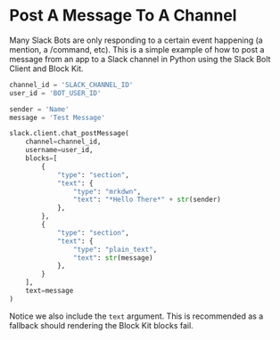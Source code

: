 # Post A Message To A Channel

Many Slack Bots are only responding to a certain event happening (a mention,
a /command, etc). This is a simple example of how to post a message from an
app to a Slack channel in Python using the Slack Bolt Client and Block Kit.

```python
channel_id = 'SLACK_CHANNEL_ID'
user_id = 'BOT_USER_ID'

sender = 'Name'
message = 'Test Message'

slack.client.chat_postMessage(
    channel=channel_id,
    username=user_id,
    blocks=[
        {
            "type": "section",
            "text": {
                "type": "mrkdwn",
                "text": "*Hello There*" + str(sender)
            },
        },
        {
            "type": "section",
            "text": {
                "type": "plain_text",
                "text": str(message)
            },
        }
    ],
    text=message
)
```

Notice we also include the `text` argument. This is recommended as a fallback
should rendering the Block Kit blocks fail.
